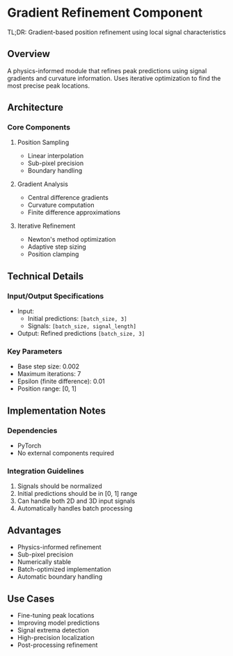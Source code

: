 # Gradient Refinement Component

TL;DR: Gradient-based position refinement using local signal characteristics

## Overview
A physics-informed module that refines peak predictions using signal gradients and curvature information. Uses iterative optimization to find the most precise peak locations.

## Architecture

### Core Components
1. Position Sampling
   - Linear interpolation
   - Sub-pixel precision
   - Boundary handling

2. Gradient Analysis
   - Central difference gradients
   - Curvature computation
   - Finite difference approximations

3. Iterative Refinement
   - Newton's method optimization
   - Adaptive step sizing
   - Position clamping

## Technical Details

### Input/Output Specifications
- Input: 
  - Initial predictions: `[batch_size, 3]`
  - Signals: `[batch_size, signal_length]`
- Output: Refined predictions `[batch_size, 3]`

### Key Parameters
- Base step size: 0.002
- Maximum iterations: 7
- Epsilon (finite difference): 0.01
- Position range: [0, 1]

## Implementation Notes

### Dependencies
- PyTorch
- No external components required

### Integration Guidelines
1. Signals should be normalized
2. Initial predictions should be in [0, 1] range
3. Can handle both 2D and 3D input signals
4. Automatically handles batch processing

## Advantages
- Physics-informed refinement
- Sub-pixel precision
- Numerically stable
- Batch-optimized implementation
- Automatic boundary handling

## Use Cases
- Fine-tuning peak locations
- Improving model predictions
- Signal extrema detection
- High-precision localization
- Post-processing refinement 